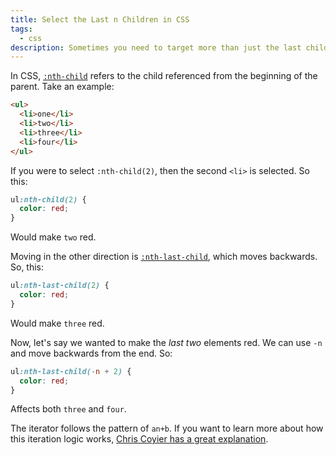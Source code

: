 ```yaml
---
title: Select the Last n Children in CSS
tags:
  - css
description: Sometimes you need to target more than just the last child in a series of HTML elements. Learn how to target the last n number of elements here.
---
```


In CSS, [`:nth-child`](https://developer.mozilla.org/en-US/docs/Web/CSS/:nth-child) refers to the child referenced from the beginning of the parent. Take an example:

```html
<ul>
  <li>one</li>
  <li>two</li>
  <li>three</li>
  <li>four</li>
</ul>
```

If you were to select `:nth-child(2)`, then the second `<li>` is selected. So this:

```css
ul:nth-child(2) {
  color: red;
}
```

Would make `two` red.

Moving in the other direction is [`:nth-last-child`](https://developer.mozilla.org/en-US/docs/Web/CSS/:nth-last-child), which moves backwards. So, this:

```css
ul:nth-last-child(2) {
  color: red;
}
```

Would make `three` red.

Now, let's say we wanted to make the _last two_ elements red. We can use `-n` and move backwards from the end. So:

```css
ul:nth-last-child(-n + 2) {
  color: red;
}
```

Affects both `three` and `four`.

The iterator follows the pattern of `an+b`. If you want to learn more about how this iteration logic works, [Chris Coyier has a great explanation](http://css-tricks.com/how-nth-child-works).

